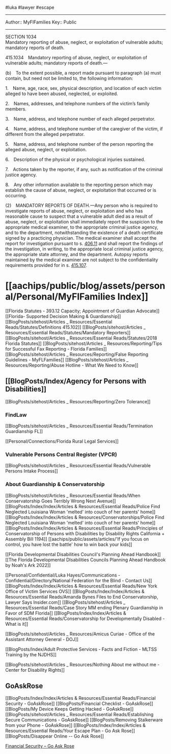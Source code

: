 #luka #lawyer #escape 

---
Author:: MyFlFamilies
Key:: Public

---


SECTION 1034  
Mandatory reporting of abuse, neglect, or exploitation of vulnerable adults; mandatory reports of death.

415.1034 Mandatory reporting of abuse, neglect, or exploitation of vulnerable adults; mandatory reports of death.—

(b) To the extent possible, a report made pursuant to paragraph (a) must contain, but need not be limited to, the following information:

1. Name, age, race, sex, physical description, and location of each victim alleged to have been abused, neglected, or exploited.

2. Names, addresses, and telephone numbers of the victim’s family members.

3. Name, address, and telephone number of each alleged perpetrator.

4. Name, address, and telephone number of the caregiver of the victim, if different from the alleged perpetrator.

5. Name, address, and telephone number of the person reporting the alleged abuse, neglect, or exploitation.

6. Description of the physical or psychological injuries sustained.

7. Actions taken by the reporter, if any, such as notification of the criminal justice agency.

8. Any other information available to the reporting person which may establish the cause of abuse, neglect, or exploitation that occurred or is occurring.


(2) MANDATORY REPORTS OF DEATH.—Any person who is required to investigate reports of abuse, neglect, or exploitation and who has reasonable cause to suspect that a vulnerable adult died as a result of abuse, neglect, or exploitation shall immediately report the suspicion to the appropriate medical examiner, to the appropriate criminal justice agency, and to the department, notwithstanding the existence of a death certificate signed by a practicing physician. The medical examiner shall accept the report for investigation pursuant to s. [406.11](https://www.flsenate.gov/Laws/Statutes/2018/406.11) and shall report the findings of the investigation, in writing, to the appropriate local criminal justice agency, the appropriate state attorney, and the department. Autopsy reports maintained by the medical examiner are not subject to the confidentiality requirements provided for in s. [415.107](https://www.flsenate.gov/Laws/Statutes/2018/415.107).


# [[aachips/public/blog/assets/personal/Personal/MyFlFamilies Index]]

[[Florida Statutes - 393.12 Capacity; Appointment of Guardian Advocate]]
[[Florida- Supported Decision Making & Guardianship]]
[[BlogPosts/sitehost/Articles _ Resources/Essential Reads/Statutes/Definitions 415.102]]
[[BlogPosts/sitehost/Articles _ Resources/Essential Reads/Statutes/Mandatory Reporters]]
[[BlogPosts/sitehost/Articles _ Resources/Essential Reads/Statutes/2018 Florida Statutes]]
[[BlogPosts/sitehost/Articles _ Resources/Reporting/Tips for Successful Fax Reporting - Florida Families]]
[[BlogPosts/sitehost/Articles _ Resources/Reporting/False Reporting Guidelines - MyFLFamilies]]
[[BlogPosts/sitehost/Articles _ Resources/Reporting/Abuse Hotline - What We Need to Know]]

## [[BlogPosts/Index/Agency for Persons with Disabilities]]
[[BlogPosts/sitehost/Articles _ Resources/Reporting/Zero Tolerance]]

### FindLaw
[[BlogPosts/sitehost/Articles _ Resources/Essential Reads/Termination Guardianship FL]]

[[Personal/Connections/Florida Rural Legal Services]]

### Vulnerable Persons Central Register (VPCR)
[[BlogPosts/sitehost/Articles _ Resources/Essential Reads/Vulnerable Persons Intake Process]]

### About Guardianship & Conservatorship
[[BlogPosts/sitehost/Articles _ Resources/Essential Reads/When Conservatorship Goes Terribly Wrong Next Avenue]]
[[BlogPosts/Index/Index/Articles & Resources/Essential Reads/Police Find Neglected Louisiana Woman 'melted' into couch of her parents' home]]
[[BlogPosts/Index/Index/Articles & Resources/Conservatorships/Police Find Neglected Louisiana Woman 'melted' into couch of her parents' home]]
[[BlogPosts/Index/Index/Articles & Resources/Essential Reads/Principles of Conservatorship of Persons with Disabilities by Disability Rights California + Assembly Bill 1194]]
[[aachips/public/assets/articles/'If you focus on control, you have lost the battle' how to win back your kids]]

[[Florida Developmental Disabilities Council's Planning Ahead Handbook]]
[[The Florida Developmental DIsabilities Councils Planning Ahead Handbook by Noah's Ark 2022]]



[[Personal/Confidential/Luka Hayes/Communications - Confidential/Directory/National Federation for the Blind - Contact Us]]
[[BlogPosts/Index/Index/Articles & Resources/Essential Reads/New York Office of Victim Services OVS]]
[[BlogPosts/Index/Index/Articles & Resources/Essential Reads/Amanda Bynes Files to End Conservatorship, Lawyer Says Insider.com]]
[[BlogPosts/sitehost/Articles _ Resources/Essential Reads/Case Story MM ending Plenary Guardianship in Favor of SDM Florida]]
[[BlogPosts/Index/Index/Articles & Resources/Essential Reads/Conservatorship for Developmentally Disabled - What is it]]

[[BlogPosts/sitehost/Articles _ Resources/Amicus Curiae - Office of the Assistant Attorney General - DOJ]]

[[BlogPosts/Index/Adult Protective Services - Facts and Fiction - MLTSS Training  by the NJDHS]]

[[BlogPosts/sitehost/Articles _ Resources/Nothing About me without me - Center for Disability Rights]]

## GoAskRose

[[BlogPosts/Index/Index/Articles & Resources/Essential Reads/Financial Security - GoAskRose]]
[[BlogPosts/Financial Checklist - GoAskRose]]
[[BlogPosts/My Device Keeps Getting Hacked - GoAskRose]]
[[BlogPosts/sitehost/Articles _ Resources/Essential Reads/Establishing Secure Communications - GoAskRose]]
[[BlogPosts/Removing Stalkerware from your Phone - GoAskRose]]
[[BlogPosts/Index/Index/Articles & Resources/Essential Reads/Your Escape Plan - Go Ask Rose]]
[[BlogPosts/Disappear Online -- Go Ask Rose]]

[Financial Security – Go Ask Rose](https://goaskrose.com/guide-financial-security/)
